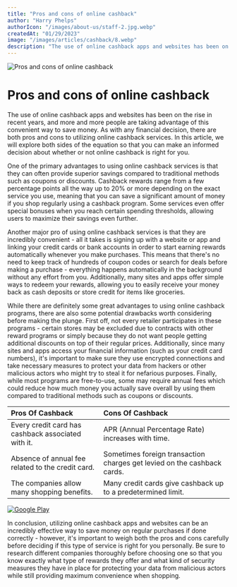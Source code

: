 ```yaml
---
title: "Pros and cons of online cashback"
author: "Harry Phelps"
authorIcon: "/images/about-us/staff-2.jpg.webp"
createdAt: "01/29/2023"
image: "/images/articles/cashback/8.webp"
description: "The use of online cashback apps and websites has been on the rise in recent years, and more and more people are taking advantage of this convenient way to save money. As with any financial decision, there are both pros and cons to utilizing online cashback services."
---
```


![Pros and cons of online cashback](/images/articles/cashback/8.webp)

# Pros and cons of online cashback

The use of online cashback apps and websites has been on the rise in recent years, and more and more people are taking advantage of this convenient way to save money. As with any financial decision, there are both pros and cons to utilizing online cashback services. In this article, we will explore both sides of the equation so that you can make an informed decision about whether or not online cashback is right for you. 

One of the primary advantages to using online cashback services is that they can often provide superior savings compared to traditional methods such as coupons or discounts. Cashback rewards range from a few percentage points all the way up to 20% or more depending on the exact service you use, meaning that you can save a significant amount of money if you shop regularly using a cashback program. Some services even offer special bonuses when you reach certain spending thresholds, allowing users to maximize their savings even further. 

Another major pro of using online cashback services is that they are incredibly convenient - all it takes is signing up with a website or app and linking your credit cards or bank accounts in order to start earning rewards automatically whenever you make purchases. This means that there's no need to keep track of hundreds of coupon codes or search for deals before making a purchase - everything happens automatically in the background without any effort from you. Additionally, many sites and apps offer simple ways to redeem your rewards, allowing you to easily receive your money back as cash deposits or store credit for items like groceries. 

While there are definitely some great advantages to using online cashback programs, there are also some potential drawbacks worth considering before making the plunge. First off, not every retailer participates in these programs - certain stores may be excluded due to contracts with other reward programs or simply because they do not want people getting additional discounts on top of their regular prices. Additionally, since many sites and apps access your financial information (such as your credit card numbers), it's important to make sure they use encrypted connections and take necessary measures to protect your data from hackers or other malicious actors who might try to steal it for nefarious purposes. Finally, while most programs are free-to-use, some may require annual fees which could reduce how much money you actually save overall by using them compared to traditional methods such as coupons or discounts. 

| Pros Of Cashback                                   | Cons Of Cashback                                                        |
| :------------------------------------------------- | :---------------------------------------------------------------------- |
| Every credit card has cashback associated with it. | APR (Annual Percentage Rate) increases with time.                       |
| Absence of annual fee related to the credit card.  | Sometimes foreign transaction charges get levied on the cashback cards. |
| The companies allow many shopping benefits.        | Many credit cards give cashback up to a predetermined limit.            |

[![Google Play](/images/google-play.png)](https://play.google.com/store/apps/details?id=space.cashbro.browser&pli=1)

In conclusion, utilizing online cashback apps and websites can be an incredibly effective way to save money on regular purchases if done correctly - however, it's important to weigh both the pros and cons carefully before deciding if this type of service is right for you personally. Be sure to research different companies thoroughly before choosing one so that you know exactly what type of rewards they offer and what kind of security measures they have in place for protecting your data from malicious actors while still providing maximum convenience when shopping.
